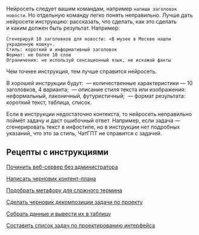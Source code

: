 Нейросеть следует вашим командам, например `напиши заголовок новости`. Но отдельную команду легко понять неправильно. Лучше дать нейросети инструкцию: рассказать, что сделать, как это сделать и каким должен быть результат. Например:

 ```
 Сгенерируй 10 заголовков для новости: «В музее в Москве нашли украденную кошку».
 Стиль: короткий и информативный заголовок
 Формат: не более 10 слов
 Ограничения: не используй сенсационный язык, не искажай факты
 ```

 Чем точнее инструкция, тем лучше справится нейросеть. 

 В хорошей инструкции будут:
 — количественные характеристики — 10 заголовков, 4 варианта;
 — описание стиля текста или изображения: неформальный, лаконичный, футуристичный;
 — формат результата: короткий текст, таблица, список.

 Если в инструкции недостаточно контекста, то нейросеть неправильно поймёт задачу и даст ошибочный ответ. Например, если задача — сгенерировать текст в инфостиле, но в инструкции нет подробных указаний, что это за стиль, ЧатГПТ не справится с задачей.

## Рецепты с инструкциями
[Починить веб-сервер без администратора](https://github.com/Open-Prompting/Knowledge-Base/tree/main/content/recipes/debug-server)

[Написать черновик контент-плана](https://github.com/Open-Prompting/Knowledge-Base/tree/main/content/recipes/draft-plan)

[Подобрать метафору для сложного термина](https://github.com/Open-Prompting/Knowledge-Base/tree/main/content/recipes/metaphor)

[Сделать черновик декомпозиции задачи по проекту](https://github.com/Open-Prompting/Knowledge-Base/tree/main/content/recipes/project-decomposition)

[Собрать данные и вывести их в таблицу](https://github.com/Open-Prompting/Knowledge-Base/tree/main/content/recipes/spreadsheet)

[Составить список задач по проектированию интерфейса](https://github.com/Open-Prompting/Knowledge-Base/tree/main/content/recipes/task-list)
